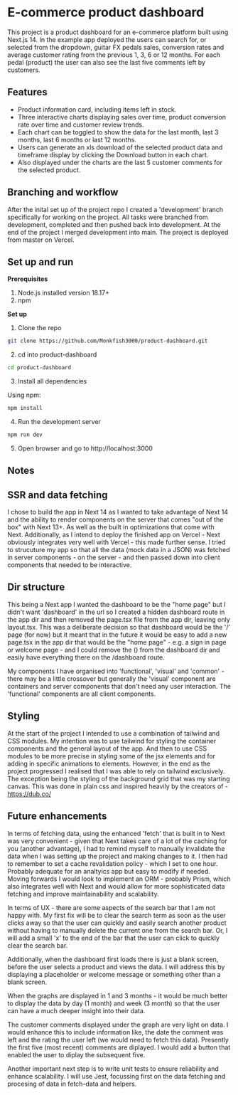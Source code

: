 # E-commerce product dashboard

This project is a product dashboard for an e-commerce platform built using Next.js 14. In the example app deployed the users can search for, or selected from the dropdown, guitar FX pedals sales, conversion rates and average customer rating from the previous 1, 3, 6 or 12 months.
For each pedal (product) the user can also see the last five comments left by customers.

## Features

- Product information card, including items left in stock.
- Three interactive charts displaying sales over time, product conversion rate over time and customer review trends.
- Each chart can be toggled to show the data for the last month, last 3 months, last 6 months or last 12 months.
- Users can generate an xls download of the selected product data and timeframe display by clicking the Download button in each chart.
- Also displayed under the charts are the last 5 customer comments for the selected product.

## Branching and workflow

After the inital set up of the project repo I created a 'development' branch specifically for working on the project. All tasks were branched from development, completed and then pushed back into development. At the end of the project I merged development into main. The project is deployed from master on Vercel.

## Set up and run

**Prerequisites**

1. Node.js installed version 18.17+
2. npm

**Set up**

1. Clone the repo

```bash
git clone https://github.com/Monkfish3000/product-dashboard.git
```

2. cd into product-dashboard

```bash
cd product-dashboard
```

3.  Install all dependencies

Using npm:

```bash
npm install
```

4. Run the development server

```bash
npm run dev
```

5. Open browser and go to http://localhost:3000

## Notes

## SSR and data fetching

I chose to build the app in Next 14 as I wanted to take advantage of Next 14 and the ability to render components on the server that comes "out of the box" with Next 13+. As well as the built in optimizations that come with Next. Additionally, as I intend to deploy the finished app on Vercel - Next obviously integrates very well with Vercel - this made further sense.
I tried to strucuture my app so that all the data (mock data in a JSON) was fetched in server components - on the server - and then passed down into client components that needed to be interactive.

## Dir structure

This being a Next app I wanted the dashboard to be the "home page" but I didn't want 'dashboard' in the url so I created a hidden dashboard route in the app dir and then removed the page.tsx file from the app dir, leaving only layout.tsx. This was a deliberate decision so that dashboard would be the '/' page (for now) but it meant that in the future it would be easy to add a new page.tsx in the app dir that would be the "home page" - e.g. a sign in page or welcome page - and I could remove the () from the dashboard dir and easily have everything there on the /dashboard route. 

My components I have organised into 'functional', 'visual' and 'common' - there may be a little crossover but generally the 'visual' component are containers and server components that don't need any user interaction. The 'functional' components are all client components. 

## Styling

At the start of the project I intended to use a combination of tailwind and CSS modules. My intention was to use tailwind for styling the container components and the general layout of the app. And then to use CSS modules to be more precise in styling some of the jsx elements and for adding in specific animations to elements. However, in the end as the project progressed I realised that I was able to rely on tailwind exclusively.
The exception being the styling of the background grid that was my starting canvas. This was done in plain css and inspired heavily by the creators of - https://dub.co/

## Future enhancements

In terms of fetching data, using the enhanced 'fetch' that is built in to Next was very convenient - given that Next takes care of a lot of the caching for you (another advantage), I had to remind myself to manually invalidate the data when I was setting up the project and making changes to it. I then had to remember to set a cache revalidation policy - which I set to one hour. Probably adequate for an analtyics app but easy to modify if needed.
Moving forwards I would look to implement an ORM - probably Prism, which also integrates well with Next and would allow for more sophisticated data fetching and improve maintainability and scalability.

In terms of UX - there are some aspects of the search bar that I am not happy with. My first fix will be to clear the search term as soon as the user clicks away so that the user can quickly and easily search another product without having to manually delete the current one from the search bar. Or, I will add a small 'x' to the end of the bar that the user can click to quickly clear the search bar.

Additionally, when the dashboard first loads there is just a blank screen, before the user selects a product and views the data. I will address this by displaying a placeholder or welcome message or something other than a blank screen. 

When the graphs are displayed in 1 and 3 months - it would be much better to display the data by day (1 month) and week (3 month) so that the user can have a much deeper insight into their data.

The customer comments displayed under the graph are very light on data. I would enhance this to include information like, the date the comment was left and the rating the user left (we would need to fetch this data). Presently the first five (most recent) comments are diplayed. I would add a button that enabled the user to diplay the subsequent five.

Another important next step is to write unit tests to ensure reliability and enhance scalability. I will use Jest, focussing first on the data fetching and procesing of data in fetch-data and helpers.
